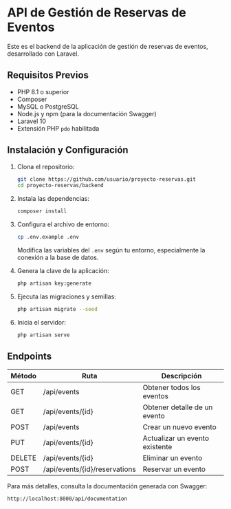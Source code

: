 # API de Gestión de Reservas de Eventos

Este es el backend de la aplicación de gestión de reservas de eventos, desarrollado con Laravel.

## Requisitos Previos

- PHP 8.1 o superior
- Composer
- MySQL o PostgreSQL
- Node.js y npm (para la documentación Swagger)
- Laravel 10
- Extensión PHP `pdo` habilitada

## Instalación y Configuración

1. Clona el repositorio:

    ```sh
    git clone https://github.com/usuario/proyecto-reservas.git
    cd proyecto-reservas/backend
    ```

2. Instala las dependencias:

    ```sh
    composer install
    ```

3. Configura el archivo de entorno:

    ```sh
    cp .env.example .env
    ```

    Modifica las variables del `.env` según tu entorno, especialmente la conexión a la base de datos.

4. Genera la clave de la aplicación:

    ```sh
    php artisan key:generate
    ```

5. Ejecuta las migraciones y semillas:

    ```sh
    php artisan migrate --seed
    ```

6. Inicia el servidor:
    ```sh
    php artisan serve
    ```

## Endpoints

| Método | Ruta                          | Descripción                    |
| ------ | ----------------------------- | ------------------------------ |
| GET    | /api/events                   | Obtener todos los eventos      |
| GET    | /api/events/{id}              | Obtener detalle de un evento   |
| POST   | /api/events                   | Crear un nuevo evento          |
| PUT    | /api/events/{id}              | Actualizar un evento existente |
| DELETE | /api/events/{id}              | Eliminar un evento             |
| POST   | /api/events/{id}/reservations | Reservar un evento             |

Para más detalles, consulta la documentación generada con Swagger:

```
http://localhost:8000/api/documentation
```
